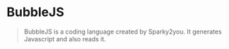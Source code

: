 # BubbleJS
> BubbleJS is a coding language created by Sparky2you.
> It generates Javascript and also reads it.
